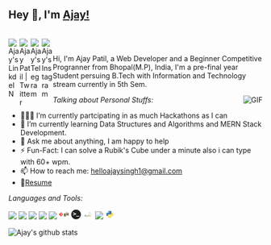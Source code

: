 
<!--
**Code-Recursion/Code-Recursion** is a ✨ _special_ ✨ repository because its `README.md` (this file) appears on your GitHub profile.

Here are some ideas to get you started:

- 🔭 I’m currently working on ...
- 🌱 I’m currently learning ...
- 👯 I’m looking to collaborate on ...
- 🤔 I’m looking for help with ...
- 💬 Ask me about ...
- 📫 How to reach me: ...
- 😄 Pronouns: ...
- ⚡ Fun fact: ...
-->

## Hey 👋, I'm [Ajay!](https://code-recursion.github.io)

<br/>

<a href="https://www.linkedin.com/in/hello-ajay-singh/">
<img align="left" alt="Ajay's LinkdeIN" width="22px" src="https://cdn.jsdelivr.net/npm/simple-icons@v3/icons/linkedin.svg" />
</a>

<a href="https://twitter.com/code-recursion">
<img align="left" alt="Ajay Patil | Twitter" width="22px" src="https://cdn.jsdelivr.net/npm/simple-icons@v3/icons/twitter.svg" />
</a>

<a href="https://t.me/Patil_Ajay">
<img align="left" alt="Ajay's Telegram" width="22px" src="https://cdn.jsdelivr.net/npm/simple-icons@v3/icons/telegram.svg" />
</a>

<a href="https://www.instagram.com/">
<img align="left" alt="Ajay's Instagram" width="22px" src="https://cdn.jsdelivr.net/npm/simple-icons@v3/icons/instagram.svg" />
</a>


<br />

Hi, I'm Ajay Patil, a Web Developer and a Beginner Competitive Progranner from Bhopal(M.P), India, I'm a pre-final year Student persuing B.Tech with Information and Technology stream currently in 5th Sem.

<img align="right" alt="GIF" src="https://media.giphy.com/media/IpeYSEZshTefe/giphy.gif" />


*Talking about Personal Stuffs:*

- 👨🏽‍💻 I’m currently partcipating in as much Hackathons as I can
- 🌱 I’m currently learning Data Structures and Algorithms and MERN Stack Development.
- 💬 Ask me about anything, I am happy to help
- ⚡️ Fun-Fact: I can solve a Rubik's Cube under a minute also i can type with 60+ wpm.
- 📫 How to reach me: helloajaysingh1@gmail.com
- 📝[Resume]()

*Languages and Tools:*

<code><img height="20" src="https://img.icons8.com/color/48/000000/c-programming.png"></code>
<code><img height="20" src="https://img.icons8.com/color/48/000000/c-plus-plus-logo.png"></code>
<code><img height="20" src="https://img.icons8.com/color/48/000000/javascript.png"></code>
<code><img height="20" src="https://cdn4.iconfinder.com/data/icons/logos-3/600/React.js_logo-512.png"></code>
<code><img height="20" src="https://seeklogo.com/images/N/nodejs-logo-FBE122E377-seeklogo.com.png"></code>
<code><img height="20" src="https://raw.githubusercontent.com/github/explore/80688e429a7d4ef2fca1e82350fe8e3517d3494d/topics/git/git.png"></code>
<code><img height="20" src="https://raw.githubusercontent.com/github/explore/80688e429a7d4ef2fca1e82350fe8e3517d3494d/topics/terminal/terminal.png"></code>
<code><img height="20" src="https://raw.githubusercontent.com/github/explore/80688e429a7d4ef2fca1e82350fe8e3517d3494d/topics/mysql/mysql.png"></code>
<code><img height="20" src="https://www.php.net//images/logos/php-med-trans-light.gif"></code>
<code><img height="20" src="https://raw.githubusercontent.com/github/explore/80688e429a7d4ef2fca1e82350fe8e3517d3494d/topics/python/python.png"></code>

![Ajay's github stats](https://github-readme-stats.vercel.app/api?username=code-recursion&show_icons=true&hide_border=true)
